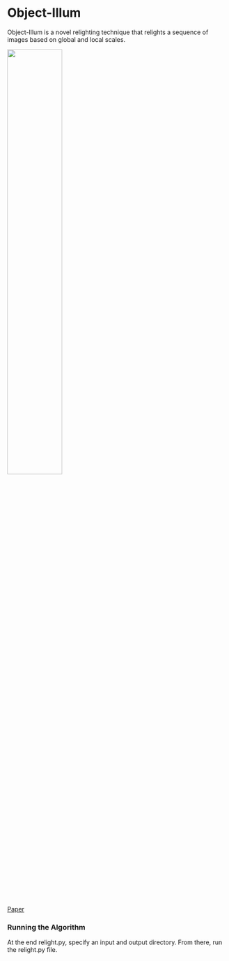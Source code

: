 # Object-Illum

Object-Illum is a novel relighting technique that relights a sequence of images based on global and local scales.

<img src='../master/results/sample-result.png' style='width: 50%;'>

[Paper](http://cardadfar.com/assets/project-descriptions/images/light-stabilization/paper.pdf)

### Running the Algorithm

At the end relight.py, specify an input and output directory. From there, run the relight.py file.
